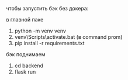 чтобы запустить бэк без докера:

в главной паке

1) python -m venv venv
2) venv\Scripts\activate.bat (в command prom)
3) pip install -r requirements.txt

бэк поднимаем  

1) cd backend
1) flask run

